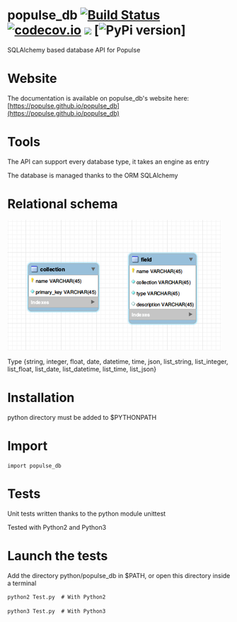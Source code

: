 # populse_db [![Build Status](https://travis-ci.org/populse/populse_db.svg?branch=master)](https://travis-ci.org/populse/populse_db) [![codecov.io](https://codecov.io/github/populse/populse_db/coverage.svg?branch=master)](https://codecov.io/github/populse/populse_db) [![](https://img.shields.io/github/license/populse/populse_db.svg)](https://github.com/populse/populse_db/blob/master/LICENSE.md) [![PyPi version](https://img.shields.io/pypi/v/populse_db.svg)]

SQLAlchemy based database API for Populse

# Website

The documentation is available on populse_db's website here: [https://populse.github.io/populse_db](https://populse.github.io/populse_db)

# Tools

The API can support every database type, it takes an engine as entry

The database is managed thanks to the ORM SQLAlchemy

# Relational schema
![alt text](docs/pictures/schema.png "Relational schema")

Type {string, integer, float, date, datetime, time, json, list_string, list_integer, list_float, list_date, list_datetime, list_time, list_json}
	
# Installation

python directory must be added to $PYTHONPATH 

# Import

	import populse_db
	
# Tests

Unit tests written thanks to the python module unittest

Tested with Python2 and Python3

# Launch the tests

Add the directory python/populse_db in $PATH, or open this directory inside a terminal
	
	python2 Test.py  # With Python2
	
	python3 Test.py  # With Python3

